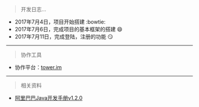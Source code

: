 > 开发日志...

- 2017年7月4日，项目开始搭建 :bowtie:
- 2017年7月6日，完成项目的基本框架的搭建 :smile:
- 2017年7月11日，完成登陆，注册的功能 :smirk:

---

> 协作工具
- 协作平台：[tower.im](https://tower.im/)

---

> 相关资料
- [阿里巴巴Java开发手册v1.2.0](http://files.monsterlin.com/%E9%98%BF%E9%87%8C%E5%B7%B4%E5%B7%B4Java%E5%BC%80%E5%8F%91%E6%89%8B%E5%86%8Cv1.2.0.pdf)
